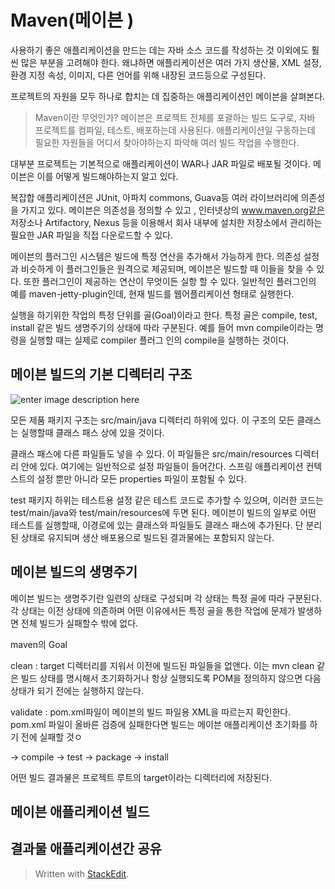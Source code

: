 # Maven(메이븐 )

사용하기 좋은 애플리케이션을 만드는 데는 자바 소스 코드를 작성하는 것 이외에도 훨씬 많은 부분을 고려해야 한다. 왜냐하면 애플리케이션은 여러 가지 생산물, XML 설정, 환경 지정 속성, 이미지, 다른 언어를 위해 내장된 코드등으로 구성된다. 

프로젝트의 자원을 모두 하나로 합치는 데 집중하는 애플리케이션인 메이븐을 살펴본다. 

>Maven이란 무엇인가?
>메이븐은 프로젝트 전체를 포괄하는 빌드 도구로, 자바 프로젝트를 컴파일, 테스트, 배포하는데 사용된다. 애플리케이션일 구동하는데 필요한 자원들을 어디서 찾아야하는지 파악해 여러 빌드 작업을 수행한다. 


대부분 프로젝트는 기본적으로 애플리케이션이 WAR나 JAR 파일로 배포될 것이다. 메이븐은 이를 어떻게 빌드해야하는지 알고 있다.

복잡합 애플리케이션은 JUnit, 아파치 commons, Guava등 여러 라이브러리에 의존성을 가지고 있다. 메이븐은 의존성을 정의할 수 있고 , 인터넷상의 www.maven.org같은 저장소나 Artifactory, Nexus 등을 이용해서 회사 내부에 설치한 저장소에서 관리하는 필요한 JAR 파일을 직접 다운로드할 수 있다.

메이븐의 플러그인 시스템은 빌드에 특정 연산을 추가해서 가능하게 한다. 의존성 설정과 비슷하게 이 플러그인들은 원격으로 제공되며, 메이븐은 빌드할 때 이들을 찾을 수 있다. 또한 플러그인이 제공하는 연산이 무엇이든 실항 할 수 있다. 일반적인 플러그인의 예를 maven-jetty-plugin인데, 현재 빌드를 웹어플리케이션 형태로 실행한다. 

실행을 하기위한 작업의 특정 단위를 골(Goal)이라고 한다. 특정 골은 compile, test, install 같은 빌드 생명주기의 상태에 따라 구분된다. 예를 들어 mvn compile이라는 명령을 실행할 때는 실제로 compiler 플러그 인의 compile을 실행하는 것이다. 


## 메이븐 빌드의 기본 디렉터리 구조

![enter image description here](https://p7.hiclipart.com/preview/980/890/407/apache-maven-convention-over-configuration-apache-ant-directory-structure-coc.jpg)

모든 제품 패키지 구조는 src/main/java 디렉터리 하위에 있다. 이 구조의 모든 클래스는 실행할때 클래스 패스 상에 있을 것이다. 

클래스 패스에 다른 파일들도 넣을 수 있다. 이 파일들은 src/main/resources 디렉터리 안에 있다. 여기에는 일반적으로 설정 파일들이 들어간다. 스프링 애플리케이션 컨텍스트의 설정 뿐만 아니라 모든 properties 파일이 포함될 수 있다. 

test 패키지 하위는 테스트용 설정 같은 테스트 코드로 추가할 수 있으며, 이러한 코드는 test/main/java와 test/main/resources에 두면 된다. 메이븐이 빌드의 일부로 어떤 테스트를 실행할때, 이경로에 있는 클래스와 파일들도 클래스 패스에 추가된다. 단 분리된 상태로 유지되며 생산 배포용으로 빌드된 결과물에는 포함되지 않는다. 

## 메이븐 빌드의 생명주기 

메이븐 빌드는 생명주기란 일련의 상태로 구성되며 각 상태는 특정 골에 따라 구분된다. 각 상태는 이전 상태에 의존하며 어떤 이유에서든 특정 골을 통한 작업에 문제가 발생하면 전체 빌드가 실패할수 밖에 없다. 

maven의 Goal

clean
: target 디렉터리를 지워서 이전에 빌드된 파일들을 없앤다. 이는 mvn clean 같은 빌드 상태를 명시해서 초기화하거나 항상 실행되도록 POM을 정의하지 않으면 다음 상태가 되기 전에는 실행하지 않는다.
  
validate
: pom.xml파일이 메이븐의 빌드 파일용 XML을 따르는지 확인한다. pom.xml 파일이 올바른 검증에 실패한다면 빌드는 메이븐 애플리케이션 초기화를 하기 전에 실패할 것ㅇ


-> compile
-> test
-> package
-> install

어떤 빌드 결과물은 프로젝트 루트의 target이라는 디렉터리에 저장된다. 







## 메이븐 애플리케이션 빌드

## 결과물 애플리케이션간 공유






> Written with [StackEdit](https://stackedit.io/).
<!--stackedit_data:
eyJoaXN0b3J5IjpbOTQ3NDg3NTAzLC0xMjQ3NTc3MDE1LDI5NT
cxMjQ4MCwtMTM5Mzk5Nzc3MywtMTAyNDMyOTQ5MiwtMTI5MDQ2
NTQ2NywzNTYxODQzNzNdfQ==
-->